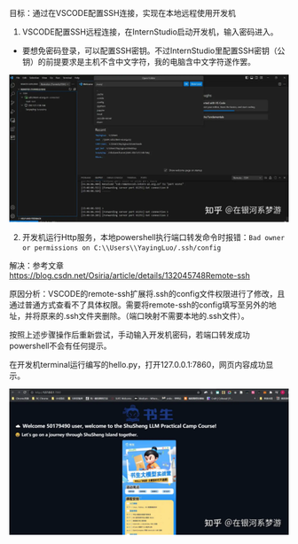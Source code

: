 目标：通过在VSCODE配置SSH连接，实现在本地远程使用开发机

1. VSCODE配置SSH远程连接，在InternStudio启动开发机，输入密码进入。
- 要想免密码登录，可以配置SSH密钥。不过InternStudio里配置SSH密钥（公钥）的前提要求是主机不含中文字符，我的电脑含中文字符遂作罢。

![Alt text](image.png)

2. 开发机运行Http服务，本地powershell执行端口转发命令时报错：`Bad owner or permissions on C:\\Users\\YayingLuo/.ssh/config`

 解决：参考文章 https://blog.csdn.net/Osiria/article/details/132045748Remote-ssh 

原因分析：VSCODE的remote-ssh扩展将.ssh的config文件权限进行了修改，且通过普通方式查看不了具体权限。需要将remote-ssh的config填写至另外的地址，并将原来的.ssh文件夹删除。（端口映射不需要本地的.ssh文件）。

按照上述步骤操作后重新尝试，手动输入开发机密码，若端口转发成功powershell不会有任何提示。

在开发机terminal运行编写的hello.py，打开127.0.0.1:7860，网页内容成功显示。

![Alt text](image-1.png)
